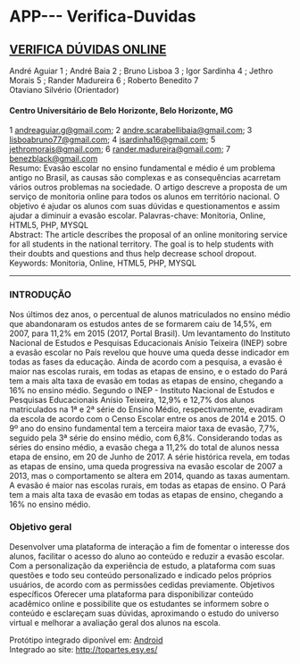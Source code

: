 # APP--- Verifica-Duvidas
## [VERIFICA DÚVIDAS ONLINE](http://topartes.esy.es/)
André Aguiar 1 ; André Baia 2 ; Bruno Lisboa 3 ; Igor Sardinha 4 ; Jethro Morais 5 ;
Rander Madureira 6 ; Roberto Benedito 7<br/>
Otaviano Silvério (Orientador)
#### Centro Universitário de Belo Horizonte, Belo Horizonte, MG
1 andreaguiar.g@gmail.com; 2 andre.scarabellibaia@gmail.com; 3 lisboabruno77@gmail.com;
4 isardinha16@gmail.com; 5 jethromorais@gmail.com; 6 rander.madureira@gmail.com;
7 benezblack@gmail.com<br />
Resumo: Evasão escolar no ensino fundamental e médio é um problema antigo no Brasil, as causas são
complexas e as consequências acarretam vários outros problemas na sociedade. O artigo descreve a
proposta de um serviço de monitoria online para todos os alunos em território nacional. O objetivo é
ajudar os alunos com suas dúvidas e questionamentos e assim ajudar a diminuir a evasão escolar.
Palavras-chave: Monitoria, Online, HTML5, PHP, MYSQL<br />
Abstract: The article describes the proposal of an online monitoring service for all students in the national
territory. The goal is to help students with their doubts and questions and thus help decrease school
dropout.<br />
Keywords: Monitoria, Online, HTML5, PHP, MYSQL
____________________________________________________________________________
### INTRODUÇÃO
Nos últimos dez anos, o percentual de alunos
matriculados no ensino médio que abandonaram
os estudos antes de se formarem caiu de 14,5%,
em 2007, para 11,2% em 2015 (2017, Portal
Brasil). Um levantamento do Instituto Nacional de
Estudos e Pesquisas Educacionais Anísio
Teixeira (INEP) sobre a evasão escolar no País
revelou que houve uma queda desse indicador
em todas as fases da educação. Ainda de acordo
com a pesquisa, a evasão é maior nas escolas
rurais, em todas as etapas de ensino, e o estado
do Pará tem a mais alta taxa de evasão em todas
as etapas de ensino, chegando a 16% no ensino
médio.
Segundo o INEP - Instituto Nacional de Estudos e
Pesquisas Educacionais Anísio Teixeira, 12,9% e
12,7% dos alunos matriculados na 1ª e 2ª série do
Ensino Médio, respectivamente, evadiram da escola
de acordo com o Censo Escolar entre os anos de
2014 e 2015. O 9º ano do ensino fundamental tem
a terceira maior taxa de evasão, 7,7%, seguido pela
3ª série do ensino médio, com 6,8%. Considerando
todas as séries do ensino médio, a evasão chega a
11,2% do total de alunos nessa etapa de ensino,
em 20 de Junho de 2017.
A série histórica revela, em todas as etapas de
ensino, uma queda progressiva na evasão escolar
de 2007 a 2013, mas o comportamento se altera
em 2014, quando as taxas aumentam. A evasão é
maior nas escolas rurais, em todas as etapas de
ensino. O Pará tem a mais alta taxa de evasão em
todas as etapas de ensino, chegando a 16% no
ensino médio.

### Objetivo geral
Desenvolver uma plataforma de interação a fim
de fomentar o interesse dos alunos, facilitar o
acesso do aluno ao conteúdo e reduzir a evasão
escolar. Com a personalização da experiência de
estudo, a plataforma com suas questões e todo
seu conteúdo personalizado e indicado pelos
próprios usuários, de acordo com as permissões
cedidas previamente.
Objetivos específicos
Oferecer uma plataforma para disponibilizar
conteúdo acadêmico online e possibilite que os
estudantes se informem sobre o conteúdo e
esclareçam suas dúvidas, aproximando o estudo
do universo virtual e melhorar a avaliação geral
dos alunos na escola.

Protótipo integrado diponível em: [Android](https://drive.google.com/file/d/1tInJPyFS-tl3xWtAL-pmHlosB1tMN_qM/view?usp=sharing)<br>
Integrado ao site: http://topartes.esy.es/
